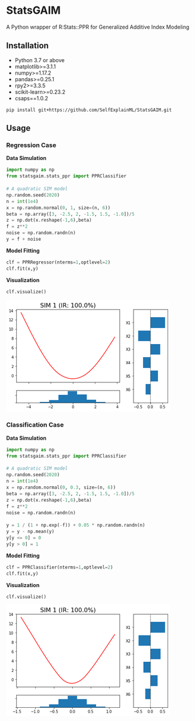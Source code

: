# StatsGAIM
A Python wrapper of R:Stats::PPR for Generalized Additive Index Modeling

## Installation

- Python 3.7 or above
- matplotlib>=3.1.1
- numpy>=1.17.2
- pandas>=0.25.1
- rpy2>=3.3.5
- scikit-learn>=0.23.2
- csaps==1.0.2

```
pip install git+https://github.com/SelfExplainML/StatsGAIM.git
```

## Usage

### Regression Case

**Data Simulation**

```python
import numpy as np
from statsgaim.stats_ppr import PPRClassifier

# A quadratic SIM model
np.random.seed(2020)
n = int(1e4)
x = np.random.normal(0, 1, size=(n, 6))
beta = np.array([3, -2.5, 2, -1.5, 1.5, -1.0])/5
z = np.dot(x.reshape(-1,6),beta)
f = z**2
noise = np.random.randn(n)
y = f + noise
```

**Model Fitting**
```python
clf = PPRRegressor(nterms=1,optlevel=2)
clf.fit(x,y)
```

**Visualization**
```python
clf.visualize()
```
![regsim](https://github.com/SelfExplainML/GAIM/blob/main/examples/reg_sim.png)

### Classification Case


**Data Simulation**

```python
import numpy as np
from statsgaim.stats_ppr import PPRClassifier

# A quadratic SIM model
np.random.seed(2020)
n = int(1e4)
x = np.random.normal(0, 0.3, size=(n, 6))
beta = np.array([3, -2.5, 2, -1.5, 1.5, -1.0])/5
z = np.dot(x.reshape(-1,6),beta)
f = z**2
noise = np.random.randn(n)

y = 1 / (1 + np.exp(-f)) + 0.05 * np.random.randn(n)
y = y - np.mean(y)
y[y <= 0] = 0
y[y > 0] = 1
```

**Model Fitting**
```python
clf = PPRClassifier(nterms=1,optlevel=2)
clf.fit(x,y)
```

**Visualization**
```python
clf.visualize()
```
![clfsim](https://github.com/SelfExplainML/GAIM/blob/main/examples/clf_sim.png)
